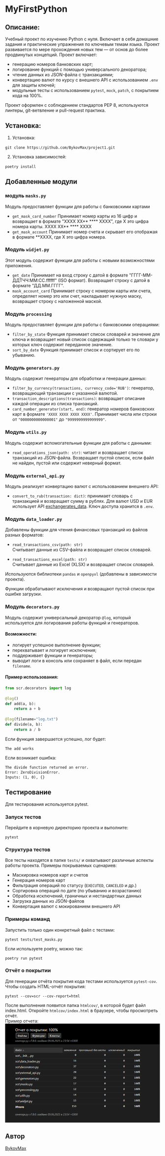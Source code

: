 # MyFirstPython

## Описание: 
Учебный проект по изучению Python с нуля. 
Включает в себя домашние задания и практические упражнения по ключевым темам языка.
Проект развивается по мере прохождения новых тем — от основ до более продвинутых концепций.
Проект включает:
- генерацию номеров банковских карт;
- логирование функций с помощью универсального декоратора;
- чтение данных из JSON-файла с транзакциями;
- конвертацию валют по курсу с внешнего API с использованием `.env` для защиты ключей;
- модульные тесты с использованием `pytest`, `mock`, `patch`, с покрытием кода на 100%.

Проект оформлен с соблюдением стандартов PEP 8, используются линтеры, git-ветвление и pull-request практика.

## Установка:
1. Установка:

```git clone https://github.com/BykovMax/project1.git```

2. Установка зависимостей:

```poetry install```


## Добавленные модули
### модуль `masks.py`
Модуль предоставляет функции для работы с банковскими картами 
- `get_mask_card_number` Принимает номер карты из 16 цифр и возвращает в формате "XXXX XX** **** XXXX", где Х это цифра номера карты.
XXXX XX** **** XXXX
- `get_mask_account` Принимает номер счета и скрывает его отображая в формате **XXXX, где Х это цифра номера.

### Модуль `widjet.py`
Этот модуль  содержит функции для работы с новыми возможностями приложения.
- `get_date` Принимает на вход строку с датой в формате "ГГГГ-ММ-ДДTЧЧ:ММ:СС.ffffff" (ISO формат). Возвращает строку с датой в формате "ДД.ММ.ГГГГ".
 - `mask_account_card` Принимает строку с номером карты или счета, определяет номер это или счет, накладывает нужную маску,
    возвращает строку с наложенной маской.

### Модуль `processing`
Модуль предоставляет функции для работы с банковскими операциями:
- `filter_by_state` Функция принимает список словарей и значение для ключа и возвращает новый
    список содержащий только те словари у которых ключ содержит переданное значение.
- `sort_by_date` Функция принимает список и сортирует его по убыванию.

### Модуль `generators.py`
Модуль содержит генераторы для обработки и генерации данных:
- `filter_by_currency(transactions, currency_code='RUB')`: генератор, возвращающий транзакции с указанной валютой.
- `transaction_descriptions(transactions)`: возвращает описание каждой операции из списка транзакций.
- `card_number_generator(start, end)`: генератор номеров банковских карт в формате `'XXXX XXXX XXXX XXXX'`. Принимает числа или строки от `"0000000000000001"` до `"9999999999999999"`.

### Модуль `utils.py`
Модуль содержит вспомогательные функции для работы с данными:
- `read_operations_json(path: str)`: читает и возвращает список транзакций из JSON-файла. Возвращает пустой список, если файл не найден, пустой или содержит неверный формат.

### Модуль `external_api.py`
Модуль реализует конвертацию валют с использованием внешнего API:
- `convert_to_rub(transaction: dict)`: принимает словарь с транзакцией и возвращает сумму в рублях. Для валют USD и EUR использует API [exchangerates_data](https://apilayer.com/). Ключ доступа хранится в `.env`.

### Модуль `data_loader.py`

Добавлены функции для чтения финансовых транзакций из файлов разных форматов:

- `read_transactions_csv(path: str)`  
  Считывает данные из CSV-файла и возвращает список словарей.

- `read_transactions_excel(path: str)`  
  Считывает данные из Excel (XLSX) и возвращает список словарей.

Используются библиотеки `pandas` и `openpyxl` (добавлены в зависимости проекта).

Функции обрабатывают исключения и возвращают пустой список при ошибке загрузки.

### Модуль `decorators.py`
Модуль содержит универсальный декоратор `@log`, который используется для логирования работы функций и генераторов.
#### Возможности:
- логирует успешное выполнение функции;
- перехватывает и логирует исключения;
- поддерживает функции и генераторы;
- выводит логи в консоль или сохраняет в файл, если передан `filename`.

#### Пример использования:
```python
from scr.decorators import log

@log()
def add(a, b):
    return a + b

@log(filename="log.txt")
def divide(a, b):
    return a / b
```

Если функция завершается успешно, лог будет:
```
The add works
```

Если возникает ошибка:
```
The divide function returned an error.
Error: ZeroDivisionError.
Inputs: (1, 0), {}
```

## Тестирование
Для тестирования используется pytest.

### Запуск тестов 
Перейдите в корневую директорию проекта и выполните:
```
pytest
```

### Структура тестов
Все тесты находятся в папке `tests/` и охватывают различные аспекты работы проекта. Примеры покрываемых сценариев:
- Маскировка номеров карт и счетов
- Генерация номеров карт
- Фильтрация операций по статусу (`EXECUTED`, `CANCELED` и др.)
- Сортировка операций по дате (по убыванию и возрастанию)
- Обработка исключений, граничных и нестандартных данных
- Загрузка данных из JSON-файлов
- Конвертация валют с мокированием внешнего API

### Примеры команд
Запустить только один конкретный файл с тестами:
```
pytest tests/test_masks.py
```
Если используете poetry, можно так:
```
poetry run pytest
```

### Отчёт о покрытии
Для генерации отчёта покрытия кода тестами используется `pytest-cov`.  
Чтобы создать HTML-отчёт покрытия:
```
pytest --cov=scr --cov-report=html
```
После выполнения появится папка `htmlcov/`, в которой будет файл index.html. Откройте `htmlcov/index.html` в браузере, чтобы просмотреть отчёт.  
Пример отчета:  
![assets/coverage-report.png](assets/coverage-report.png)


## Автор

[BykovMax](https://github.com/BykovMax)
